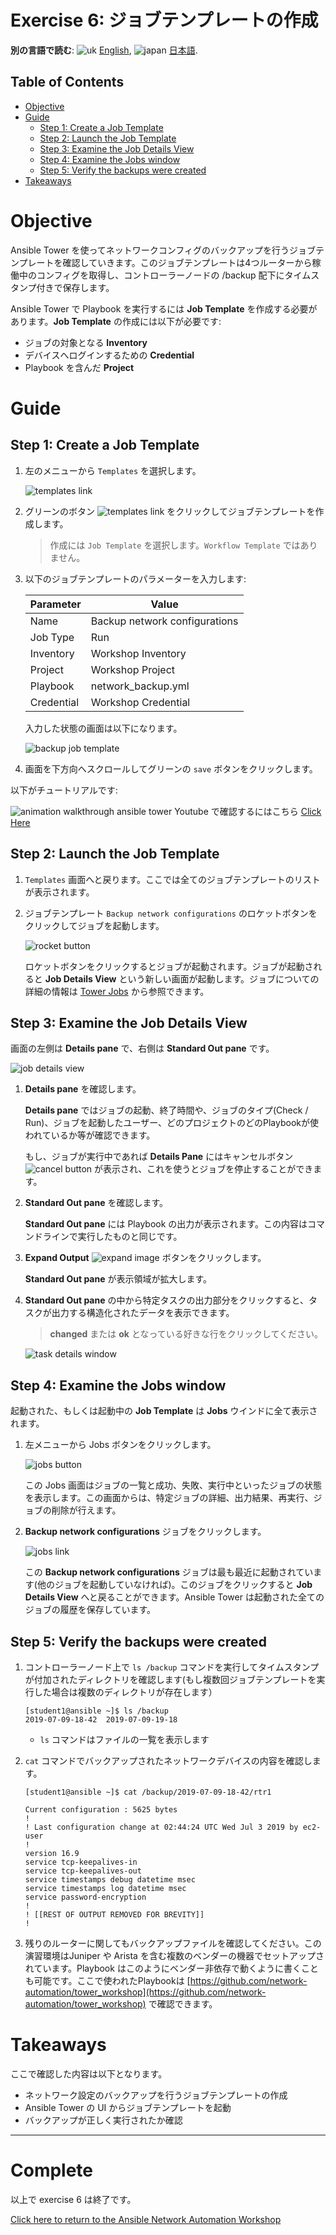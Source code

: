 # Exercise 6: ジョブテンプレートの作成

**別の言語で読む**: ![uk](../../../images/uk.png) [English](README.md),  ![japan](../../../images/japan.png) [日本語](README.ja.md).

## Table of Contents

- [Objective](#objective)
- [Guide](#guide)
   - [Step 1: Create a Job Template](#step-1-create-a-job-template)
   - [Step 2: Launch the Job Template](#step-2-launch-the-job-template)
   - [Step 3: Examine the Job Details View](#step-3-examine-the-job-details-view)
   - [Step 4: Examine the Jobs window](#step-4-examine-the-jobs-window)
   - [Step 5: Verify the backups were created](#step-5-verify-the-backups-were-created)
- [Takeaways](#takeaways)

# Objective

Ansible Tower を使ってネットワークコンフィグのバックアップを行うジョブテンプレートを確認していきます。このジョブテンプレートは4つルーターから稼働中のコンフィグを取得し、コントローラーノードの /backup 配下にタイムスタンプ付きで保存します。

Ansible Tower で Playbook を実行するには **Job Template** を作成する必要があります。**Job Template** の作成には以下が必要です:
 - ジョブの対象となる **Inventory**
 - デバイスへログインするための **Credential**
 - Playbook を含んだ **Project**

# Guide

## Step 1: Create a Job Template

1.  左のメニューから `Templates` を選択します。

    ![templates link](images/templates.png)

2. グリーンのボタン ![templates link](images/add.png) をクリックしてジョブテンプレートを作成します。

    >作成には `Job Template` を選択します。`Workflow Template` ではありません。

3. 以下のジョブテンプレートのパラメーターを入力します:

    | Parameter | Value |
    |---|---|
    | Name  | Backup network configurations  |
    |  Job Type |  Run |
    |  Inventory |  Workshop Inventory |
    |  Project |  Workshop Project |
    |  Playbook |  network_backup.yml |
    |  Credential |  Workshop Credential |


    入力した状態の画面は以下になります。

    ![backup job template](images/backup.png)

4. 画面を下方向へスクロールしてグリーンの `save` ボタンをクリックします。

以下がチュートリアルです:

![animation walkthrough ansible tower](images/job_template.gif)
Youtube で確認するにはこちら  [Click Here](https://youtu.be/EQVkFaQYRiE)


## Step 2: Launch the Job Template

1. `Templates` 画面へと戻ります。ここでは全てのジョブテンプレートのリストが表示されます。

2. ジョブテンプレート `Backup network configurations` のロケットボタンをクリックしてジョブを起動します。

    ![rocket button](images/rocket.png)

    ロケットボタンをクリックするとジョブが起動されます。ジョブが起動されると **Job Details View** という新しい画面が起動します。ジョブについての詳細の情報は [Tower Jobs](https://docs.ansible.com/ansible-tower/latest/html/userguide/jobs.html) から参照できます。

## Step 3: Examine the Job Details View

画面の左側は **Details pane** で、右側は **Standard Out pane** です。

![job details view](images/jobfinish.png)

1.  **Details pane** を確認します。

    **Details pane** ではジョブの起動、終了時間や、ジョブのタイプ(Check / Run)、ジョブを起動したユーザー、どのプロジェクトのどのPlaybookが使われているか等が確認できます。

    もし、ジョブが実行中であれば **Details Pane** にはキャンセルボタン ![cancel button](images/cancel.png) が表示され、これを使うとジョブを停止することができます。

2.  **Standard Out pane** を確認します。

    **Standard Out pane** には Playbook の出力が表示されます。この内容はコマンドラインで実行したものと同じです。

3.  **Expand Output** ![expand image](images/expand.png) ボタンをクリックします。

    **Standard Out pane** が表示領域が拡大します。

4.  **Standard Out pane** の中から特定タスクの出力部分をクリックすると、タスクが出力する構造化されたデータを表示できます。

    > **changed** または **ok** となっている好きな行をクリックしてください。

    ![task details window](images/task_details.png)

## Step 4: Examine the Jobs window

起動された、もしくは起動中の **Job Template** は **Jobs** ウインドに全て表示されます。

1. 左メニューから Jobs ボタンをクリックします。

    ![jobs button](images/jobs.png)

    この Jobs 画面はジョブの一覧と成功、失敗、実行中といったジョブの状態を表示します。この画面からは、特定ジョブの詳細、出力結果、再実行、ジョブの削除が行えます。

2. **Backup network configurations** ジョブをクリックします。

    ![jobs link](images/jobslink.png)

    この **Backup network configurations** ジョブは最も最近に起動されています(他のジョブを起動していなければ)。このジョブをクリックすると **Job Details View** へと戻ることができます。Ansible Tower は起動された全てのジョブの履歴を保存しています。

## Step 5: Verify the backups were created

1. コントローラーノード上で `ls /backup` コマンドを実行してタイムスタンプが付加されたディレクトリを確認します(もし複数回ジョブテンプレートを実行した場合は複数のディレクトリが存在します）

   ```
   [student1@ansible ~]$ ls /backup
   2019-07-09-18-42  2019-07-09-19-18
   ```

   - `ls` コマンドはファイルの一覧を表示します

2. `cat` コマンドでバックアップされたネットワークデバイスの内容を確認します。

   ```
   [student1@ansible ~]$ cat /backup/2019-07-09-18-42/rtr1

   Current configuration : 5625 bytes
   !
   ! Last configuration change at 02:44:24 UTC Wed Jul 3 2019 by ec2-user
   !
   version 16.9
   service tcp-keepalives-in
   service tcp-keepalives-out
   service timestamps debug datetime msec
   service timestamps log datetime msec
   service password-encryption
   !
   ! [[REST OF OUTPUT REMOVED FOR BREVITY]]
   !
   ```

  3. 残りのルーターに関してもバックアップファイルを確認してください。この演習環境はJuniper や Arista を含む複数のベンダーの機器でセットアップされています。Playbook はこのようにベンダー非依存で動くように書くことも可能です。ここで使われたPlaybookは [https://github.com/network-automation/tower_workshop](https://github.com/network-automation/tower_workshop) で確認できます。

# Takeaways

ここで確認した内容は以下となります。
 - ネットワーク設定のバックアップを行うジョブテンプレートの作成
 - Ansible Tower の UI からジョブテンプレートを起動
 - バックアップが正しく実行されたか確認

---

# Complete

以上で exercise 6 は終了です。

[Click here to return to the Ansible Network Automation Workshop](../README.ja.md)
